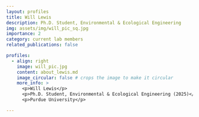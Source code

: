 ```yaml
---
layout: profiles
title: Will Lewis
description: Ph.D. Student, Environmental & Ecological Engineering
img: assets/img/will_pic_sq.jpg
importance: 2
category: current lab members
related_publications: false

profiles:
  - align: right
    image: will_pic.jpg
    content: about_lewis.md
    image_circular: false # crops the image to make it circular
    more_info: >
      <p>Will Lewis</p>
      <p>Ph.D. Student, Environmental & Ecological Engineering (2025)</p>
      <p>Purdue University</p>

---
```



